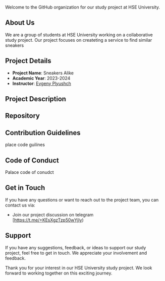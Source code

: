 Welcome to the GitHub organization for our study project at HSE University.

## About Us

We are a group of students at HSE University working on a collaborative study project. Our project focuses on createting а service to find similar sneakers

## Project Details

- **Project Name**: Sneakers Alike
- **Academic Year**: 2023-2024
- **Instructor**: [Evgeny Plyushch](https://github.com/Zhekuson)

## Project Description



## Repository



## Contribution Guidelines

place code guilines

## Code of Conduct

Palace  code of conudct 

## Get in Touch

If you have any questions or want to reach out to the project team, you can contact us via:

- Join our project discussion on telegram [https://t.me/+KEsXgzTzp50wYjIy)

## Support

If you have any suggestions, feedback, or ideas to support our study project, feel free to get in touch. We appreciate your involvement and feedback.

Thank you for your interest in our HSE University study project. We look forward to working together on this exciting journey.
